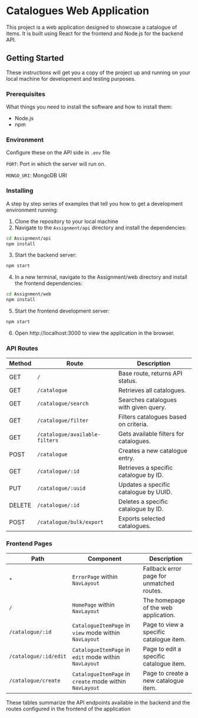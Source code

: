# Catalogues Web Application

This project is a web application designed to showcase a catalogue of items. It is built using React for the frontend and Node.js for the backend API.

## Getting Started

These instructions will get you a copy of the project up and running on your local machine for development and testing purposes.

### Prerequisites

What things you need to install the software and how to install them:

- Node.js
- npm

### Environment
Configure these on the API side in ``.env`` file

``PORT``: Port in which the server will run on.

``MONGO_URI``: MongoDB URI

### Installing

A step by step series of examples that tell you how to get a development environment running:

1. Clone the repository to your local machine
2. Navigate to the `Assignment/api` directory and install the dependencies:

```sh
cd Assignment/api
npm install
```

3. Start the backend server:
```sh
npm start
```
4. In a new terminal, navigate to the Assignment/web directory and install the frontend dependencies:
```sh
cd Assignment/web
npm install
```
5. Start the frontend development server:
```sh
npm start
```

6. Open http://localhost:3000 to view the application in the browser.


### API Routes

| Method | Route                          | Description                           |
|--------|--------------------------------|---------------------------------------|
| GET    | ``/``                            | Base route, returns API status.       |
| GET    | `/catalogue`                   | Retrieves all catalogues.             |
| GET    | `/catalogue/search`            | Searches catalogues with given query. |
| GET    | `/catalogue/filter`            | Filters catalogues based on criteria. |
| GET    | `/catalogue/available-filters` | Gets available filters for catalogues.|
| POST   | `/catalogue`                   | Creates a new catalogue entry.        |
| GET    | `/catalogue/:id`               | Retrieves a specific catalogue by ID. |
| PUT    | `/catalogue/:uuid`             | Updates a specific catalogue by UUID. |
| DELETE | `/catalogue/:id`               | Deletes a specific catalogue by ID.   |
| POST   | `/catalogue/bulk/export`       | Exports selected catalogues.          |

### Frontend Pages

| Path                | Component                     | Description                           |
|---------------------|-------------------------------|---------------------------------------|
| `*`                 | `ErrorPage` within `NavLayout`| Fallback error page for unmatched routes. |
| ``/``               | `HomePage` within `NavLayout` | The homepage of the web application.  |
| `/catalogue/:id`    | `CatalogueItemPage` in `view` mode within `NavLayout` | Page to view a specific catalogue item. |
| `/catalogue/:id/edit` | `CatalogueItemPage` in `edit` mode within `NavLayout` | Page to edit a specific catalogue item. |
| `/catalogue/create` | `CatalogueItemPage` in `create` mode within `NavLayout` | Page to create a new catalogue item. |

These tables summarize the API endpoints available in the backend and the routes configured in the frontend of the application